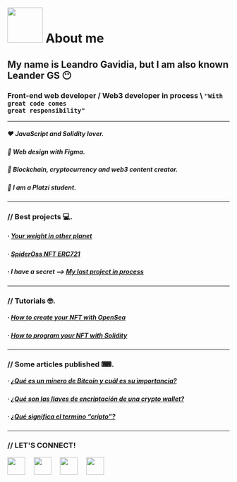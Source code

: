 # <img width="80" src="https://media.giphy.com/media/VDXnwZ3OLqobnjqIQk/giphy.gif"></img> About me 
## My name is Leandro Gavidia, but I am also known Leander GS 😶
### Front-end web developer / Web3 developer in process \ <code>"With great code comes great responsibility"</code>


---

##### ❤️ JavaScript and Solidity lover.
##### 💜 Web design with Figma.
##### 💛 Blockchain, cryptocurrency and web3 content creator.
##### 💚 I am a Platzi student.

---

### // Best projects 💻. 

##### · <a href="https://github.com/LeanderGS/Website-your_weight_in_other_planet" target="_blank">Your weight in other planet</a>
##### · <a href="https://github.com/LeanderGS/SpiderOss_NFT_ERC721" target="_blank">SpiderOss NFT ERC721</a>

##### · I have a secret --> <a href="https://twitter.com/Leander_GS/status/1466605466620989442" target="_blank">My last project in process</a>

---

### // Tutorials 🤓.

##### · <a href="https://drive.google.com/file/d/1zPKyNIyPgwdXmMPSERp_7Y73Ctw2hrvW/view?usp=sharing" target="_blank">How to create your NFT with OpenSea</a>
##### · <a href="https://drive.google.com/file/d/1Giq32nC6D5sBPy_iEAkbCRTUxGdy6dol/view?usp=sharing" target="_blank">How to program your NFT with Solidity</a>

---

### // Some articles published ⌨.

##### · <a href="https://platzi.com/blog/que-es-minero-bitcoin/" target="_blank">¿Qué es un minero de Bitcoin y cuál es su importancia?</a>
##### · <a href="https://platzi.com/blog/que-es-llave-publica-y-privada-wallet/" target="_blank">¿Qué son las llaves de encriptación de una crypto wallet?</a>
##### · <a href="https://platzi.com/blog/que-es-minero-bitcoin/" target="_blank">¿Qué significa el termino “cripto”?</a>

---

### // LET'S CONNECT!

<a href="https://www.facebook.com/LeanderGS/" target="_blank"><img src="https://www.vectorlogo.zone/logos/facebook/facebook-icon.svg" width="40"></img></a>
&nbsp; &nbsp;
<a href="https://www.instagram.com/leander_gs/" target="_blank"><img src="https://www.vectorlogo.zone/logos/instagram/instagram-icon.svg" width="40"></img></a>
&nbsp; &nbsp;
<a href="https://twitter.com/Leander_GS" target="_blank"><img src="https://www.vectorlogo.zone/logos/twitter/twitter-official.svg" width="40"></img></a>
&nbsp; &nbsp;
<a href="https://www.linkedin.com/in/leandro-gavidia/" target="_blank"><img src="https://www.vectorlogo.zone/logos/linkedin/linkedin-icon.svg" width="40"></img></a>
&nbsp; &nbsp;
